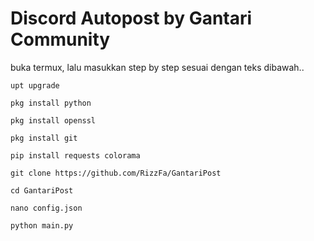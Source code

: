 # Discord Autopost by Gantari Community
buka termux, lalu masukkan step by step sesuai dengan teks dibawah..
```
upt upgrade
```
```
pkg install python
```
```
pkg install openssl
```
```
pkg install git
```
```
pip install requests colorama
```
```
git clone https://github.com/RizzFa/GantariPost
```
```
cd GantariPost
```
```
nano config.json
```
```
python main.py
```
